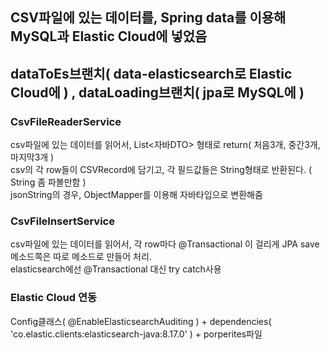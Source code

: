 ## CSV파일에 있는 데이터를, Spring data를 이용해 MySQL과 Elastic Cloud에 넣었음
## dataToEs브랜치( data-elasticsearch로 Elastic Cloud에 )  ,  dataLoading브랜치( jpa로 MySQL에 )

### CsvFileReaderService
csv파일에 있는 데이터를 읽어서, List<자바DTO> 형태로 return( 처음3개, 중간3개, 마지막3개 )     
csv의 각 row들이 CSVRecord에 담기고, 각 필드값들은 String형태로 반환된다.  ( String 좀 파볼만함 )       
jsonString의 경우, ObjectMapper를 이용해 자바타입으로 변환해줌

### CsvFileInsertService
csv파일에 있는 데이터를 읽어서, 각 row마다 @Transactional 이 걸리게 JPA save메소드쪽은 따로 메소드로 만들어 처리.     
elasticsearch에선 @Transactional 대신 try catch사용

### Elastic Cloud 연동
Config클래스( @EnableElasticsearchAuditing ) + dependencies( 'co.elastic.clients:elasticsearch-java:8.17.0' ) + porperites파일
